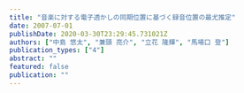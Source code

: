 ```yaml
---
title: "音楽に対する電子透かしの同期位置に基づく録音位置の最尤推定"
date: 2007-07-01
publishDate: 2020-03-30T23:29:45.731021Z
authors: ["中島 悠太", "兼頭 亮介", "立花 隆輝", "馬場口 登"]
publication_types: ["4"]
abstract: ""
featured: false
publication: ""
---
```


